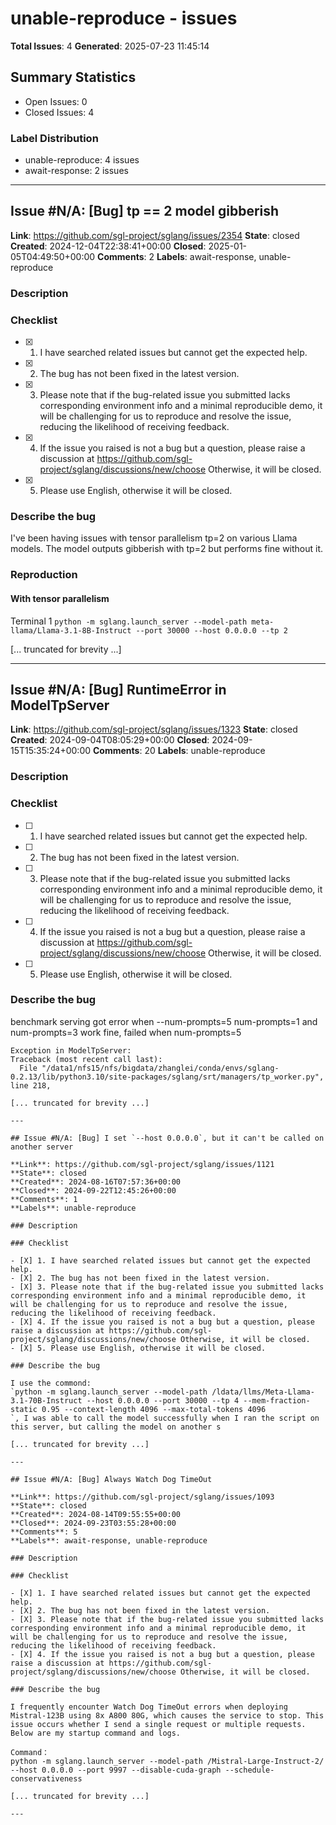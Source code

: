 # unable-reproduce - issues

**Total Issues**: 4
**Generated**: 2025-07-23 11:45:14

## Summary Statistics

- Open Issues: 0
- Closed Issues: 4

### Label Distribution

- unable-reproduce: 4 issues
- await-response: 2 issues

---

## Issue #N/A: [Bug] tp == 2 model gibberish

**Link**: https://github.com/sgl-project/sglang/issues/2354
**State**: closed
**Created**: 2024-12-04T22:38:41+00:00
**Closed**: 2025-01-05T04:49:50+00:00
**Comments**: 2
**Labels**: await-response, unable-reproduce

### Description

### Checklist

- [X] 1. I have searched related issues but cannot get the expected help.
- [X] 2. The bug has not been fixed in the latest version.
- [X] 3. Please note that if the bug-related issue you submitted lacks corresponding environment info and a minimal reproducible demo, it will be challenging for us to reproduce and resolve the issue, reducing the likelihood of receiving feedback.
- [X] 4. If the issue you raised is not a bug but a question, please raise a discussion at https://github.com/sgl-project/sglang/discussions/new/choose Otherwise, it will be closed.
- [X] 5. Please use English, otherwise it will be closed.

### Describe the bug

I've been having issues with tensor parallelism tp=2 on various Llama models. The model outputs gibberish with tp=2 but performs fine without it.

### Reproduction

#### With tensor parallelism
Terminal 1
```python -m sglang.launch_server --model-path meta-llama/Llama-3.1-8B-Instruct --port 30000 --host 0.0.0.0 --tp 2```


[... truncated for brevity ...]

---

## Issue #N/A: [Bug] RuntimeError in ModelTpServer

**Link**: https://github.com/sgl-project/sglang/issues/1323
**State**: closed
**Created**: 2024-09-04T08:05:29+00:00
**Closed**: 2024-09-15T15:35:24+00:00
**Comments**: 20
**Labels**: unable-reproduce

### Description

### Checklist

- [ ] 1. I have searched related issues but cannot get the expected help.
- [ ] 2. The bug has not been fixed in the latest version.
- [ ] 3. Please note that if the bug-related issue you submitted lacks corresponding environment info and a minimal reproducible demo, it will be challenging for us to reproduce and resolve the issue, reducing the likelihood of receiving feedback.
- [ ] 4. If the issue you raised is not a bug but a question, please raise a discussion at https://github.com/sgl-project/sglang/discussions/new/choose Otherwise, it will be closed.
- [ ] 5. Please use English, otherwise it will be closed.

### Describe the bug

benchmark serving got error when --num-prompts=5
num-prompts=1 and num-prompts=3 work fine, failed when num-prompts=5
```
Exception in ModelTpServer:
Traceback (most recent call last):
  File "/data1/nfs15/nfs/bigdata/zhanglei/conda/envs/sglang-0.2.13/lib/python3.10/site-packages/sglang/srt/managers/tp_worker.py", line 218, 

[... truncated for brevity ...]

---

## Issue #N/A: [Bug] I set `--host 0.0.0.0`, but it can't be called on another server

**Link**: https://github.com/sgl-project/sglang/issues/1121
**State**: closed
**Created**: 2024-08-16T07:57:36+00:00
**Closed**: 2024-09-22T12:45:26+00:00
**Comments**: 1
**Labels**: unable-reproduce

### Description

### Checklist

- [X] 1. I have searched related issues but cannot get the expected help.
- [X] 2. The bug has not been fixed in the latest version.
- [X] 3. Please note that if the bug-related issue you submitted lacks corresponding environment info and a minimal reproducible demo, it will be challenging for us to reproduce and resolve the issue, reducing the likelihood of receiving feedback.
- [X] 4. If the issue you raised is not a bug but a question, please raise a discussion at https://github.com/sgl-project/sglang/discussions/new/choose Otherwise, it will be closed.
- [X] 5. Please use English, otherwise it will be closed.

### Describe the bug

I use the commond:
`python -m sglang.launch_server --model-path /ldata/llms/Meta-Llama-3.1-70B-Instruct --host 0.0.0.0 --port 30000 --tp 4 --mem-fraction-static 0.95 --context-length 4096 --max-total-tokens 4096
`, I was able to call the model successfully when I ran the script on this server, but calling the model on another s

[... truncated for brevity ...]

---

## Issue #N/A: [Bug] Always Watch Dog TimeOut

**Link**: https://github.com/sgl-project/sglang/issues/1093
**State**: closed
**Created**: 2024-08-14T09:55:55+00:00
**Closed**: 2024-09-23T03:55:28+00:00
**Comments**: 5
**Labels**: await-response, unable-reproduce

### Description

### Checklist

- [X] 1. I have searched related issues but cannot get the expected help.
- [X] 2. The bug has not been fixed in the latest version.
- [X] 3. Please note that if the bug-related issue you submitted lacks corresponding environment info and a minimal reproducible demo, it will be challenging for us to reproduce and resolve the issue, reducing the likelihood of receiving feedback.
- [X] 4. If the issue you raised is not a bug but a question, please raise a discussion at https://github.com/sgl-project/sglang/discussions/new/choose Otherwise, it will be closed.

### Describe the bug

I frequently encounter Watch Dog TimeOut errors when deploying Mistral-123B using 8x A800 80G, which causes the service to stop. This issue occurs whether I send a single request or multiple requests. Below are my startup command and logs.

Command：
python -m sglang.launch_server --model-path /Mistral-Large-Instruct-2/ --host 0.0.0.0 --port 9997 --disable-cuda-graph --schedule-conservativeness

[... truncated for brevity ...]

---

